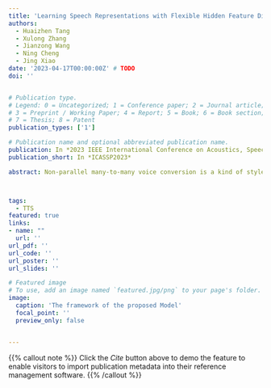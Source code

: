 ```yaml
---
title: 'Learning Speech Representations with Flexible Hidden Feature Dimensions'
authors:
  - Huaizhen Tang
  - Xulong Zhang
  - Jianzong Wang
  - Ning Cheng
  - Jing Xiao 
date: '2023-04-17T00:00:00Z' # TODO
doi: ''


# Publication type.
# Legend: 0 = Uncategorized; 1 = Conference paper; 2 = Journal article;
# 3 = Preprint / Working Paper; 4 = Report; 5 = Book; 6 = Book section;
# 7 = Thesis; 8 = Patent
publication_types: ['1']

# Publication name and optional abbreviated publication name.
publication: In *2023 IEEE International Conference on Acoustics, Speech and Signal Processing*
publication_short: In *ICASSP2023*

abstract: Non-parallel many-to-many voice conversion is a kind of style transfer task in speech. Recently, AutoVC has been applied in this field as a popular solution, as it can achieve distribution-matching style transfer by training only the re- construction loss. However, in order to strike a good balance between timbre disentanglement and sound quality, AutoVC requires imposing very strict constraints on the dimension- ality of the latent representation. This constraint affects the quality of the converted speech while making it challenging to apply to other datasets directly. This paper proposes a new voice conversion framework that uses only one encoder to obtain timbre and content information by partitioning the latent space in the channel dimension. Furthermore, two different types of classifiers and two additional reconstruc- tion losses are proposed to ensure that different parts of the latent space contain only separated content and timbre in- formation, respectively. Experiments on the VCTK dataset show that the proposed model achieves state-of-the-art re- sults in terms of the naturalness and similarity of converted speech. In addition, we experimentally show that for different division proportions of latent space, the content and timbre information will always be well separated.



tags:
  - TTS
featured: true
links:
- name: ""
  url: ''
url_pdf: ''
url_code: ''
url_poster: ''
url_slides: ''

# Featured image
# To use, add an image named `featured.jpg/png` to your page's folder.
image:
  caption: 'The framework of the proposed Model'
  focal_point: ''
  preview_only: false


---
```


{{% callout note %}}
Click the _Cite_ button above to demo the feature to enable visitors to import publication metadata into their reference management software.
{{% /callout %}}

